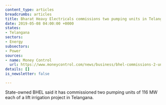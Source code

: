 ```yaml
---
content_type: articles
breadcrumbs: articles
title: Bharat Heavy Electricals commissions two pumping units in Telangana
date: 2019-05-08 04:00:00 +0000
states:
- Telangana
sectors:
- Energy
subsectors:
- Power
sources:
- name: Money Control
  url: https://www.moneycontrol.com/news/business/bhel-commissions-2-units-of-lift-irrigation-project-in-telangana-3922761.html
details: []
is_newsletter: false

---
```

State-owned BHEL said it has commissioned two pumping units of 116 MW each of a lift irrigation project in Telangana.
